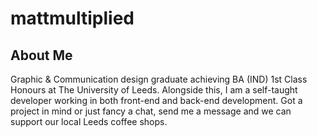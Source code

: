 # mattmultiplied

## About Me
Graphic & Communication design graduate achieving BA (IND) 1st Class Honours at The University of Leeds. Alongside this, I am a self-taught developer working in both front-end and back-end development. Got a project in mind or just fancy a chat, send me a message and we can support our local Leeds coffee shops.
